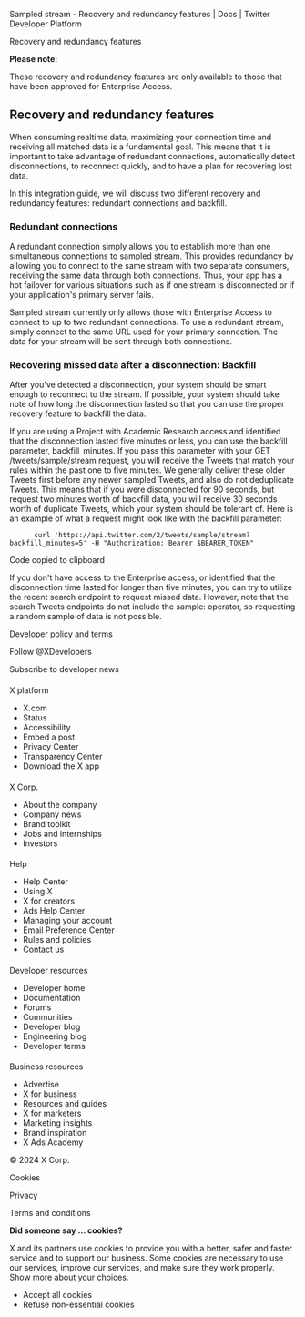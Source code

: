 
Sampled stream - Recovery and redundancy features | Docs | Twitter Developer Platform 

Recovery and redundancy features

**Please note:**

These recovery and redundancy features are only available to those that have been approved for Enterprise Access. 

Recovery and redundancy features
--------------------------------

When consuming realtime data, maximizing your connection time and receiving all matched data is a fundamental goal. This means that it is important to take advantage of redundant connections, automatically detect disconnections, to reconnect quickly, and to have a plan for recovering lost data.

In this integration guide, we will discuss two different recovery and redundancy features: redundant connections and backfill.  

### Redundant connections

A redundant connection simply allows you to establish more than one simultaneous connections to sampled stream. This provides redundancy by allowing you to connect to the same stream with two separate consumers, receiving the same data through both connections. Thus, your app has a hot failover for various situations such as if one stream is disconnected or if your application's primary server fails.

Sampled stream currently only allows those with Enterprise Access to connect to up to two redundant connections. To use a redundant stream, simply connect to the same URL used for your primary connection. The data for your stream will be sent through both connections.  

### Recovering missed data after a disconnection: Backfill

After you've detected a disconnection, your system should be smart enough to reconnect to the stream. If possible, your system should take note of how long the disconnection lasted so that you can use the proper recovery feature to backfill the data. 

If you are using a Project with Academic Research access and identified that the disconnection lasted five minutes or less, you can use the backfill parameter, backfill\_minutes. If you pass this parameter with your GET /tweets/sample/stream request, you will receive the Tweets that match your rules within the past one to five minutes. We generally deliver these older Tweets first before any newer sampled Tweets, and also do not deduplicate Tweets. This means that if you were disconnected for 90 seconds, but request two minutes worth of backfill data, you will receive 30 seconds worth of duplicate Tweets, which your system should be tolerant of. Here is an example of what a request might look like with the backfill parameter:

```
      curl 'https://api.twitter.com/2/tweets/sample/stream?backfill_minutes=5' -H "Authorization: Bearer $BEARER_TOKEN"
```

Code copied to clipboard

If you don't have access to the Enterprise access, or identified that the disconnection time lasted for longer than five minutes, you can try to utilize the recent search endpoint to request missed data. However, note that the search Tweets endpoints do not include the sample: operator, so requesting a random sample of data is not possible.

Developer policy and terms

Follow @XDevelopers

Subscribe to developer news

#### 
 X platform

* X.com
* Status
* Accessibility
* Embed a post
* Privacy Center
* Transparency Center
* Download the X app

#### 
 X Corp.

* About the company
* Company news
* Brand toolkit
* Jobs and internships
* Investors

#### 
 Help

* Help Center
* Using X
* X for creators
* Ads Help Center
* Managing your account
* Email Preference Center
* Rules and policies
* Contact us

#### 
 Developer resources

* Developer home
* Documentation
* Forums
* Communities
* Developer blog
* Engineering blog
* Developer terms

#### 
 Business resources

* Advertise
* X for business
* Resources and guides
* X for marketers
* Marketing insights
* Brand inspiration
* X Ads Academy

 © 2024 X Corp.

Cookies

Privacy

Terms and conditions

**Did someone say … cookies?**  

 X and its partners use cookies to provide you with a better, safer and
 faster service and to support our business. Some cookies are necessary to use
 our services, improve our services, and make sure they work properly.
 Show more about your choices.

* Accept all cookies
* Refuse non-essential cookies